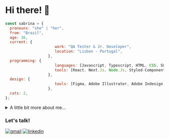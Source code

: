 # Hi there! 👋

```javascript
const sabrina = {
  pronouns: "she" | "her",
  from: "Brazil",
  age: 36,
  current: {
                      work: "QA Tester & Jr. Developer",
                      location: "Lisbon - Portugal",
                   },
  programming: {
                      languages: [Javascript, Typescript, HTML, CSS, SQL, Ruby],
                      tools: [React, Next.Js, Node.Js, Styled-Components, Tailwind, PostgreSQL, Ruby on Rails],
                   },
  design: {
                      tools: [Figma, Adobe Illustrator, Adobe Indesign, Adobe Photoshop],
                   },
  cats: 2,
};
```

<details>
  <summary>A little bit more about me...</summary>
  <br>

- 📐 Architect / Urban planner turned developer
- 📓 Moved to Lisbon to pursue my Masters in Urban Planning
- 🗺 I love maps, I'm actually quite good with geoprocessing tools
- 💪 Proud single mom, my daughter is actually 17 years old 😱
- 🎨 Really into arts, one of my hobbies is drawing (you can check my [Instagram](https://www.instagram.com/sabrina_bertol/)!)
- 🎧 I also love music, specially electronic / psychedelic / experimental (the weird stuff)
- 🤓 Currently learning more about React and Svelte


### Certifications

I love to improve myself and I am always trying to learn new things. Here are some of the courses I took over the past years: 

  - [Le Wagon Full-Stack Coding Bootcamp](https://drive.google.com/file/d/1VCwmzvL0R47qsbCf4zoyADMyVFeUHmAv/view?usp=drivesdk)
  - [Understanding TypeScript](https://www.udemy.com/certificate/UC-f8efbf02-450c-41f4-a2c3-e71d8dbd3fad/)
  - [SQL - The Complete Developer's Guide (MySQL, PostgreSQL)](https://www.udemy.com/certificate/UC-8ebce8ea-00e1-4b5d-a1fc-3e428dde166c/)
  - [Clean Code](https://www.udemy.com/certificate/UC-a3e4db61-b669-4e79-ad54-7ab8c42fb942/)
  - [Figma UI UX Design Essentials](https://www.udemy.com/certificate/UC-1bbc50bb-2604-493a-94bf-0d921c65f942/)
  - [Learn Figma - UI/UX Design Essential Training](https://www.udemy.com/certificate/UC-54ea4a05-201f-40a1-9bb1-508e29d21299/)
  - [Master Digital Product Design: UX Research & UI Design](https://www.udemy.com/certificate/UC-75f2b80f-a28c-429c-ac70-f1f7fe9c0a7e/)
  - [UX Design & User Experience Design Course - Theory Only](https://www.udemy.com/certificate/UC-68e4a112-2bae-4ade-a2e7-fcb32ff85f4c/)
  - [Adobe Illustrator CC – Advanced Training Course]()
  - [Adobe Illustrator CC - Essentials Training Course]()
  - [Understanding Data Visualization](https://www.datacamp.com/statement-of-accomplishment/course/7157b190a1a8f45fd66a5a9584d591e07e2f9f12)
  - [ChatGPT Complete Guide: Learn Midjourney, ChatGPT 4 & More](https://www.udemy.com/certificate/UC-2f23d055-09d3-4ed4-9e4d-d7228439f8e3/)
  - [Leadership: Practical Leadership Skills](https://www.udemy.com/certificate/UC-43978786-0bba-4fa1-9a87-7fb2745a582c/)
  - [Certified Brainstorming Specialist Masterclass](https://www.udemy.com/certificate/UC-7c697c85-6608-4ec9-849c-59944c7a0a57/)
    
</details>

### Let's talk! 

<a href="mailto:bertol.sabrina@gmail.com"><img src='https://img.shields.io/badge/Gmail-D14836?style=for-the-badge&logo=gmail&logoColor=white' alt="gmail" /></a>
<a href='https://www.linkedin.com/in/sabrinabertol/'><img src='https://img.shields.io/badge/LinkedIn-0077B5?style=for-the-badge&logo=linkedin&logoColor=white' alt="linkedin" /></a>
